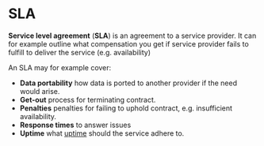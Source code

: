 # SLA

**Service level agreement** (**SLA**) is an agreement to a service provider. It
can for example outline what compensation you get if service provider fails to
fulfill to deliver the service (e.g. availability)

An SLA may for example cover:

- **Data portability** how data is ported to another provider if the need would
  arise.
- **Get-out** process for terminating contract.
- **Penalties** penalties for failing to uphold contract, e.g. insufficient
  availability.
- **Response times** to answer issues
- **Uptime** what [uptime](../devops/uptime.md) should the service adhere to.
